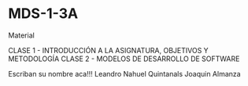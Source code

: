 # MDS-1-3A
Material

CLASE 1  - INTRODUCCIÓN A LA ASIGNATURA, OBJETIVOS Y METODOLOGÍA
CLASE 2 - MODELOS DE DESARROLLO DE SOFTWARE


Escriban su nombre aca!!!
Leandro Nahuel Quintanals
Joaquin Almanza


